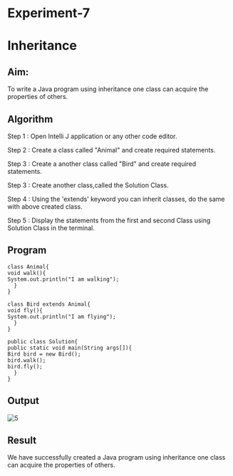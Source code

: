 # Experiment-7

# Inheritance

## Aim:
  To write a Java program using inheritance one class can acquire the properties of others.
  
## Algorithm

Step 1 : Open Intelli J application or any other code editor.

Step 2 : Create a class called "Animal" and create required statements.

Step 3 : Create a another class called "Bird" and create required statements.

Step 3 : Create another class,called the Solution Class.

Step 4 : Using the 'extends' keyword you can inherit classes, do the same with above created class.

Step 5 : Display the statements from the first and second Class using Solution Class in the terminal.

## Program

```
class Animal{
void walk(){
System.out.println("I am walking");
  }
}

class Bird extends Animal{
void fly(){
System.out.println("I am flying");
  }
}

public class Solution{
public static void main(String args[]){
Bird bird = new Bird();
bird.walk();
bird.fly();
  }
}
```

## Output
![5](https://github.com/SaiDarshan2003/Experiment-5/assets/94692595/4f5aac52-cd72-4c09-b8e4-5c497980eabe)

## Result 
  We have successfully created a Java program using inheritance one class can acquire the properties of others.
